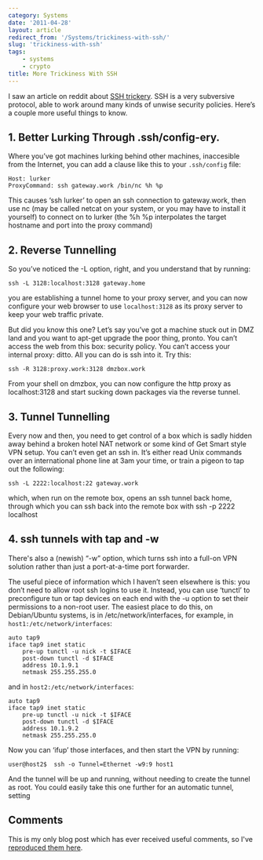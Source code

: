 ```yaml
---
category: Systems
date: '2011-04-28'
layout: article
redirect_from: '/Systems/trickiness-with-ssh/'
slug: 'trickiness-with-ssh'
tags:
    - systems
    - crypto
title: More Trickiness With SSH
---
```


I saw an article on reddit about [SSH
trickery](http://codytaylor.org/?p=13988). SSH is a very subversive
protocol, able to work around many kinds of unwise security policies.
Here’s a couple more useful things to know.

## 1. Better Lurking Through .ssh/config-ery.

Where you’ve got machines lurking behind other machines, inaccesible
from the Internet, you can add a clause like this to your `.ssh/config`
file:

    Host: lurker
    ProxyCommand: ssh gateway.work /bin/nc %h %p

This causes ‘ssh lurker’ to open an ssh connection to gateway.work, then
use nc (may be called netcat on your system, or you may have to install
it yourself) to connect on to lurker (the %h %p interpolates the target
hostname and port into the proxy command)

## 2. Reverse Tunnelling

So you’ve noticed the -L option, right, and you understand that by
running:

    ssh -L 3128:localhost:3128 gateway.home

you are establishing a tunnel home to your proxy server, and you can now
configure your web browser to use `localhost:3128` as its proxy server
to keep your web traffic private.

But did you know this one? Let’s say you’ve got a machine stuck out in
DMZ land and you want to apt-get upgrade the poor thing, pronto. You
can’t access the web from this box: security policy. You can’t access
your internal proxy: ditto. All you can do is ssh into it. Try this:

    ssh -R 3128:proxy.work:3128 dmzbox.work

From your shell on dmzbox, you can now configure the http proxy as
localhost:3128 and start sucking down packages via the reverse tunnel.

## 3. Tunnel Tunnelling

Every now and then, you need to get control of a box which is sadly
hidden away behind a broken hotel NAT network or some kind of Get Smart
style VPN setup. You can’t even get an ssh in. It’s either read Unix
commands over an international phone line at 3am your time, or train a
pigeon to tap out the following:

    ssh -L 2222:localhost:22 gateway.work

which, when run on the remote box, opens an ssh tunnel back home,
through which you can ssh back into the remote box with ssh -p 2222
localhost

## 4. ssh tunnels with tap and -w

There's also a (newish) “-w” option, which turns ssh into a full-on VPN
solution rather than just a port-at-a-time port forwarder.

The useful piece of information which I haven’t seen elsewhere is this:
you don’t need to allow root ssh logins to use it. Instead, you can use
‘tunctl’ to preconfigure tun or tap devices on each end with the -u
option to set their permissions to a non-root user. The easiest place to
do this, on Debian/Ubuntu systems, is in /etc/network/interfaces, for
example, in `host1:/etc/network/interfaces`:

    auto tap9
    iface tap9 inet static
        pre-up tunctl -u nick -t $IFACE
        post-down tunctl -d $IFACE
        address 10.1.9.1
        netmask 255.255.255.0

and in `host2:/etc/network/interfaces`:

    auto tap9
    iface tap9 inet static 
        pre-up tunctl -u nick -t $IFACE
        post-down tunctl -d $IFACE
        address 10.1.9.2
        netmask 255.255.255.0

Now you can ‘ifup’ those interfaces, and then start the VPN by running:

    user@host2$  ssh -o Tunnel=Ethernet -w9:9 host1

And the tunnel will be up and running, without needing to create the
tunnel as root. You could easily take this one further for an automatic
tunnel, setting

## Comments

This is my only blog post which has ever received useful comments, so
I've [reproduced them here](../trickiness-with-ssh-comments/).

